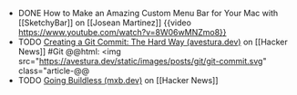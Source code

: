 - DONE How to Make an Amazing Custom Menu Bar for Your Mac with [[SketchyBar]] on [[Josean Martinez]]
  {{video https://www.youtube.com/watch?v=8W06wMNZmo8}}
- TODO [Creating a Git Commit: The Hard Way (avestura.dev)](https://news.ycombinator.com/item?id=41455022) on [[Hacker News]] #Git
  @@html: <img src="https://avestura.dev/static/images/posts/git/git-commit.svg" class="article-@@
- TODO [Going Buildless (mxb.dev)](https://news.ycombinator.com/item?id=41479365) on [[Hacker News]]